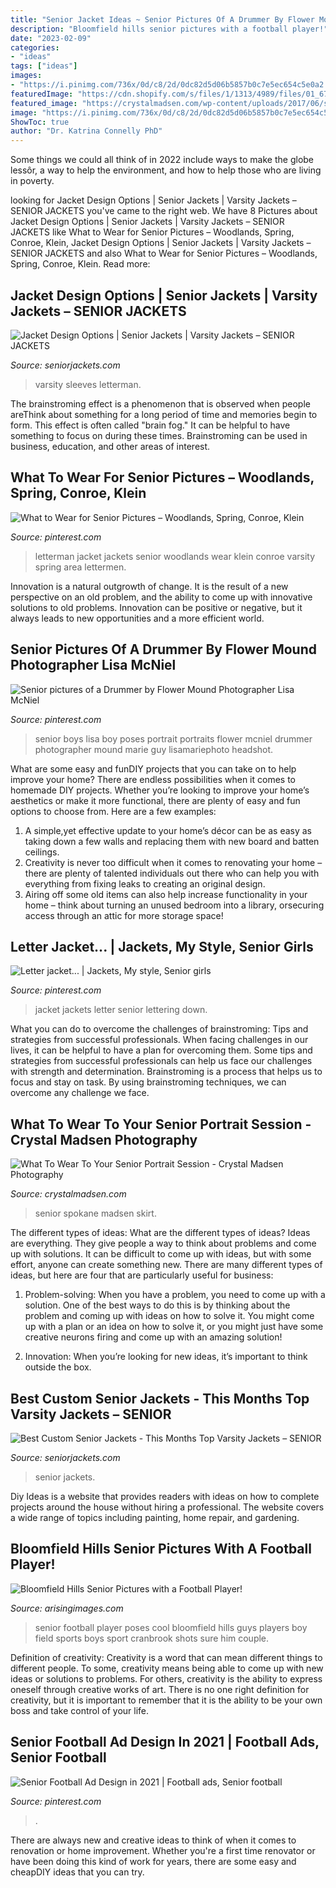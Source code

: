```yaml
---
title: "Senior Jacket Ideas ~ Senior Pictures Of A Drummer By Flower Mound Photographer Lisa Mcniel"
description: "Bloomfield hills senior pictures with a football player!"
date: "2023-02-09"
categories:
- "ideas"
tags: ["ideas"]
images:
- "https://i.pinimg.com/736x/0d/c8/2d/0dc82d5d06b5857b0c7e5ec654c5e0a2.jpg"
featuredImage: "https://cdn.shopify.com/s/files/1/1313/4989/files/01_672b5c17-501a-4dd9-ac1a-0007a434a0a9_large.png?v=1498229968"
featured_image: "https://crystalmadsen.com/wp-content/uploads/2017/06/summer-senior-portraits-spokane.jpg"
image: "https://i.pinimg.com/736x/0d/c8/2d/0dc82d5d06b5857b0c7e5ec654c5e0a2.jpg"
ShowToc: true
author: "Dr. Katrina Connelly PhD"
---
```



Some things we could all think of in 2022 include ways to make the globe lessôr, a way to help the environment, and how to help those who are living in poverty.

	

		
looking for Jacket Design Options | Senior Jackets | Varsity Jackets – SENIOR JACKETS you've came to the right web. We have 8 Pictures about Jacket Design Options | Senior Jackets | Varsity Jackets – SENIOR JACKETS like What to Wear for Senior Pictures – Woodlands, Spring, Conroe, Klein, Jacket Design Options | Senior Jackets | Varsity Jackets – SENIOR JACKETS and also What to Wear for Senior Pictures – Woodlands, Spring, Conroe, Klein. Read more:
		
    
## Jacket Design Options | Senior Jackets | Varsity Jackets – SENIOR JACKETS

<img loading=lazy src="http://cdn.shopify.com/s/files/1/1313/4989/products/Leather_Varsity_Jacket_1200x630.jpg?v=1543442308" onerror="this.onerror=null;this.src='https://tse1.mm.bing.net/th?id=OIP.O2WAnFJwgMxT307ptuFAkgAAAA&amp;pid=15.1';" alt="Jacket Design Options | Senior Jackets | Varsity Jackets – SENIOR JACKETS">

_Source: seniorjackets.com_

>varsity sleeves letterman. 

	

The brainstroming effect is a phenomenon that is observed when people areThink about something for a long period of time and memories begin to form. This effect is often called "brain fog." It can be helpful to have something to focus on during these times. Brainstroming can be used in business, education, and other areas of interest.

    
## What To Wear For Senior Pictures – Woodlands, Spring, Conroe, Klein

<img loading=lazy src="https://i.pinimg.com/736x/bd/e7/93/bde7933776bb403f94be6382997c876e--letterman-jackets-what-to-wear.jpg" onerror="this.onerror=null;this.src='https://tse4.mm.bing.net/th?id=OIP.kYN_GvKKoHxjIDimdQBR1wHaLI&amp;pid=15.1';" alt="What to Wear for Senior Pictures – Woodlands, Spring, Conroe, Klein">

_Source: pinterest.com_

>letterman jacket jackets senior woodlands wear klein conroe varsity spring area lettermen. 

	

Innovation is a natural outgrowth of change. It is the result of a new perspective on an old problem, and the ability to come up with innovative solutions to old problems. Innovation can be positive or negative, but it always leads to new opportunities and a more efficient world.

    
## Senior Pictures Of A Drummer By Flower Mound Photographer Lisa McNiel

<img loading=lazy src="https://i.pinimg.com/736x/0d/c8/2d/0dc82d5d06b5857b0c7e5ec654c5e0a2.jpg" onerror="this.onerror=null;this.src='https://tse3.mm.bing.net/th?id=OIP.IJIHFThvfY1LA1hcjyrl6QHaOw&amp;pid=15.1';" alt="Senior pictures of a Drummer by Flower Mound Photographer Lisa McNiel">

_Source: pinterest.com_

>senior boys lisa boy poses portrait portraits flower mcniel drummer photographer mound marie guy lisamariephoto headshot. 

	

What are some easy and funDIY projects that you can take on to help improve your home?
There are endless possibilities when it comes to homemade DIY projects. Whether you’re looking to improve your home’s aesthetics or make it more functional, there are plenty of easy and fun options to choose from. Here are a few examples: 
1. A simple,yet effective update to your home’s décor can be as easy as taking down a few walls and replacing them with new board and batten ceilings. 
2. Creativity is never too difficult when it comes to renovating your home – there are plenty of talented individuals out there who can help you with everything from fixing leaks to creating an original design. 
3. Airing off some old items can also help increase functionality in your home – think about turning an unused bedroom into a library, orsecuring access through an attic for more storage space!

    
## Letter Jacket... | Jackets, My Style, Senior Girls

<img loading=lazy src="https://i.pinimg.com/736x/94/fc/31/94fc314520fbee5681a77e60f88ffcfa--letters-jackets.jpg" onerror="this.onerror=null;this.src='https://tse3.mm.bing.net/th?id=OIP.xC3hBrtxjTwmSIrj-yMW2QHaLH&amp;pid=15.1';" alt="Letter jacket... | Jackets, My style, Senior girls">

_Source: pinterest.com_

>jacket jackets letter senior lettering down. 

	

What you can do to overcome the challenges of brainstroming: Tips and strategies from successful professionals.
When facing challenges in our lives, it can be helpful to have a plan for overcoming them. Some tips and strategies from successful professionals can help us face our challenges with strength and determination. Brainstroming is a process that helps us to focus and stay on task. By using brainstroming techniques, we can overcome any challenge we face.

    
## What To Wear To Your Senior Portrait Session - Crystal Madsen Photography

<img loading=lazy src="https://crystalmadsen.com/wp-content/uploads/2017/06/summer-senior-portraits-spokane.jpg" onerror="this.onerror=null;this.src='https://tse2.mm.bing.net/th?id=OIP.3qqvwqCzEIS0WI5CsQpqlAHaLH&amp;pid=15.1';" alt="What To Wear To Your Senior Portrait Session - Crystal Madsen Photography">

_Source: crystalmadsen.com_

>senior spokane madsen skirt. 

	

The different types of ideas: What are the different types of ideas?
Ideas are everything. They give people a way to think about problems and come up with solutions. It can be difficult to come up with ideas, but with some effort, anyone can create something new. There are many different types of ideas, but here are four that are particularly useful for business:
1. Problem-solving: When you have a problem, you need to come up with a solution. One of the best ways to do this is by thinking about the problem and coming up with ideas on how to solve it. You might come up with a plan or an idea on how to solve it, or you might just have some creative neurons firing and come up with an amazing solution!

2. Innovation: When you’re looking for new ideas, it’s important to think outside the box.

    
## Best Custom Senior Jackets - This Months Top Varsity Jackets – SENIOR

<img loading=lazy src="https://cdn.shopify.com/s/files/1/1313/4989/files/01_672b5c17-501a-4dd9-ac1a-0007a434a0a9_large.png?v=1498229968" onerror="this.onerror=null;this.src='https://tse3.mm.bing.net/th?id=OIP.SlZRXVtQlAQmZevYBNWQGwHaHa&amp;pid=15.1';" alt="Best Custom Senior Jackets - This Months Top Varsity Jackets – SENIOR">

_Source: seniorjackets.com_

>senior jackets. 

	

Diy Ideas is a website that provides readers with ideas on how to complete projects around the house without hiring a professional. The website covers a wide range of topics including painting, home repair, and gardening. 

    
## Bloomfield Hills Senior Pictures With A Football Player!

<img loading=lazy src="https://www.arisingimages.com/blog/images/2014/2014-12/michigan-football-player-senior-pictures-1.jpg" onerror="this.onerror=null;this.src='https://tse3.mm.bing.net/th?id=OIP.3Ut2px82PATAmDexgrfQ6wHaLj&amp;pid=15.1';" alt="Bloomfield Hills Senior Pictures with a Football Player!">

_Source: arisingimages.com_

>senior football player poses cool bloomfield hills guys players boy field sports boys sport cranbrook shots sure him couple. 

	

Definition of creativity:
Creativity is a word that can mean different things to different people. To some, creativity means being able to come up with new ideas or solutions to problems. For others, creativity is the ability to express oneself through creative works of art. There is no one right definition for creativity, but it is important to remember that it is the ability to be your own boss and take control of your life.

    
## Senior Football Ad Design In 2021 | Football Ads, Senior Football

<img loading=lazy src="https://i.pinimg.com/736x/6f/02/cf/6f02cf737600d81811aef7f3d66f7dd7.jpg" onerror="this.onerror=null;this.src='https://tse2.mm.bing.net/th?id=OIP._HEpZIkrjljEcSOjD8W--wHaJ4&amp;pid=15.1';" alt="Senior Football Ad Design in 2021 | Football ads, Senior football">

_Source: pinterest.com_

>. 

	

There are always new and creative ideas to think of when it comes to renovation or home improvement. Whether you're a first time renovator or have been doing this kind of work for years, there are some easy and cheapDIY ideas that you can try.

